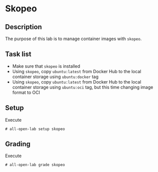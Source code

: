 # Skopeo

## Description
The purpose of this lab is to manage container images with `skopeo`.

## Task list
* Make sure that `skopeo` is installed
* Using `skopeo`, copy `ubuntu:latest` from Docker Hub to the local container storage using `ubuntu:docker` tag
* Using `skopeo`, copy `ubuntu:latest` from Docker Hub to the local container storage using `ubuntu:oci` tag, but this time changing image format to OCI

## Setup
Execute
```console
# all-open-lab setup skopeo
```

## Grading
Execute
```console
# all-open-lab grade skopeo
```
